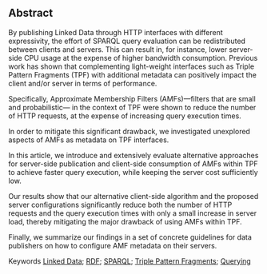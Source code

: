 ## Abstract
<!-- Context      -->
By publishing Linked Data through HTTP interfaces with different expressivity,
the effort of SPARQL query evaluation can be redistributed between clients and servers.
This can result in, for instance,
lower server-side CPU usage at the expense of higher bandwidth consumption.
Previous work has shown that complementing light-weight interfaces
such as Triple Pattern Fragments (TPF) with additional metadata
can positively impact the client and/or server in terms of performance.
<!-- Need         -->
Specifically, Approximate Membership Filters (AMFs)—filters that are small
and probabilistic— in the context of TPF were shown to reduce the number of HTTP requests,
at the expense of increasing query execution times.
<!-- Task         -->
In order to mitigate this significant drawback,
we investigated unexplored aspects of AMFs as metadata on TPF interfaces.
<!-- Object       -->
In this article, we introduce and extensively evaluate alternative approaches
for server-side publication and client-side consumption of AMFs within TPF
to achieve faster query execution, while keeping the server cost sufficiently low.
<!-- Findings     -->
Our results show that our alternative client-side algorithm
and the proposed server configurations significantly reduce
both the number of HTTP requests and the query execution times
with only a small increase in server load,
thereby mitigating the major drawback of using AMFs within TPF.
<!-- Conclusion   -->
Finally, we summarize our findings in a set of concrete guidelines for data publishers
on how to configure AMF metadata on their servers.
<!-- Perspectives -->

<span id="keywords" rel="schema:about"><span class="title">Keywords</span>
<a href="https://en.wikipedia.org/wiki/Linked_Data" resource="http://dbpedia.org/resource/Linked_Data">Linked Data</a>;
<a href="https://en.wikipedia.org/wiki/Resource_Description_Framework" resource="http://dbpedia.org/resource/Resource_Description_Framework">RDF</a>;
<a href="https://en.wikipedia.org/wiki/SPARQL" resource="http://dbpedia.org/resource/SPARQL">SPARQL</a>;
<a href="https://linkeddatafragments.org/concept/" resource="https://linkeddatafragments.org/concept/">Triple Pattern Fragments</a>;
<a href="https://en.wikipedia.org/wiki/Query" resource="http://dbpedia.org/resource/Query">Querying</a>
</span>
